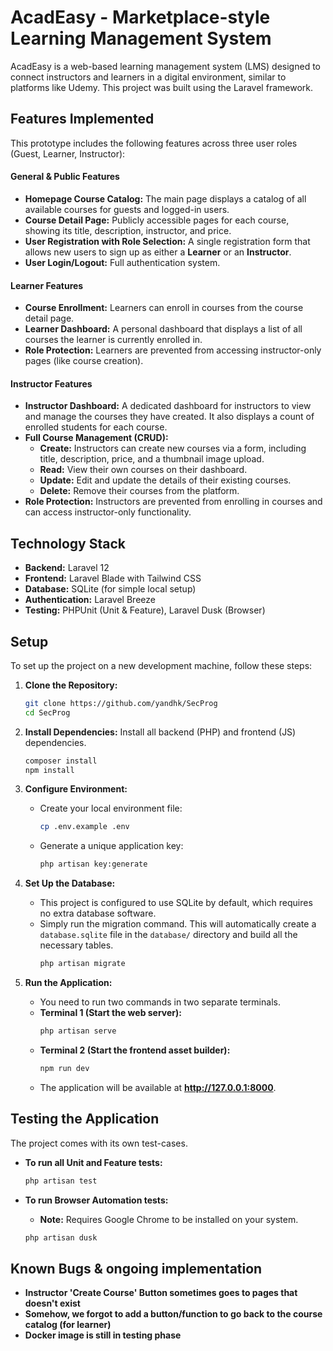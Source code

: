 # AcadEasy - Marketplace-style Learning Management System

AcadEasy is a web-based learning management system (LMS) designed to connect instructors and learners in a digital environment, similar to platforms like Udemy. This project was built using the Laravel framework.

## Features Implemented

This prototype includes the following features across three user roles (Guest, Learner, Instructor):

#### General & Public Features
- **Homepage Course Catalog:** The main page displays a catalog of all available courses for guests and logged-in users.
- **Course Detail Page:** Publicly accessible pages for each course, showing its title, description, instructor, and price.
- **User Registration with Role Selection:** A single registration form that allows new users to sign up as either a **Learner** or an **Instructor**.
- **User Login/Logout:** Full authentication system.

#### Learner Features
- **Course Enrollment:** Learners can enroll in courses from the course detail page.
- **Learner Dashboard:** A personal dashboard that displays a list of all courses the learner is currently enrolled in.
- **Role Protection:** Learners are prevented from accessing instructor-only pages (like course creation).

#### Instructor Features
- **Instructor Dashboard:** A dedicated dashboard for instructors to view and manage the courses they have created. It also displays a count of enrolled students for each course.
- **Full Course Management (CRUD):**
    - **Create:** Instructors can create new courses via a form, including title, description, price, and a thumbnail image upload.
    - **Read:** View their own courses on their dashboard.
    - **Update:** Edit and update the details of their existing courses.
    - **Delete:** Remove their courses from the platform.
- **Role Protection:** Instructors are prevented from enrolling in courses and can access instructor-only functionality.

## Technology Stack

- **Backend:** Laravel 12
- **Frontend:** Laravel Blade with Tailwind CSS
- **Database:** SQLite (for simple local setup)
- **Authentication:** Laravel Breeze
- **Testing:** PHPUnit (Unit & Feature), Laravel Dusk (Browser)

## Setup

To set up the project on a new development machine, follow these steps:

1.  **Clone the Repository:**
    ```bash
    git clone https://github.com/yandhk/SecProg
    cd SecProg
    ```

2.  **Install Dependencies:** Install all backend (PHP) and frontend (JS) dependencies.
    ```bash
    composer install
    npm install
    ```

3.  **Configure Environment:**
    - Create your local environment file:
      ```bash
      cp .env.example .env
      ```
    - Generate a unique application key:
      ```bash
      php artisan key:generate
      ```

4.  **Set Up the Database:**
    - This project is configured to use SQLite by default, which requires no extra database software.
    - Simply run the migration command. This will automatically create a `database.sqlite` file in the `database/` directory and build all the necessary tables.
      ```bash
      php artisan migrate
      ```

5.  **Run the Application:**
    - You need to run two commands in two separate terminals.
    - **Terminal 1 (Start the web server):**
      ```bash
      php artisan serve
      ```
    - **Terminal 2 (Start the frontend asset builder):**
      ```bash
      npm run dev
      ```
    - The application will be available at **http://127.0.0.1:8000**.

## Testing the Application

The project comes with its own test-cases.

- **To run all Unit and Feature tests:**
  ```bash
  php artisan test
  ```

- **To run Browser Automation tests:**
  - **Note:** Requires Google Chrome to be installed on your system.
  ```bash
  php artisan dusk
  ```

## Known Bugs & ongoing implementation
- **Instructor 'Create Course' Button sometimes goes to pages that doesn't exist**
- **Somehow, we forgot to add a button/function to go back to the course catalog (for learner)**
- **Docker image is still in testing phase**
